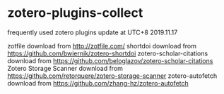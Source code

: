 # zotero-plugins-collect
frequently used zotero plugins
update at  UTC+8  2019.11.17

zotfile                           download from     http://zotfile.com/
shortdoi                          download from     https://github.com/bwiernik/zotero-shortdoi
zotero-scholar-citations          download from	    https://github.com/beloglazov/zotero-scholar-citations
Zotero Storage Scanner            download from	   	https://github.com/retorquere/zotero-storage-scanner
zotero-autofetch                  download from 		https://github.com/zhang-hz/zotero-autofetch
